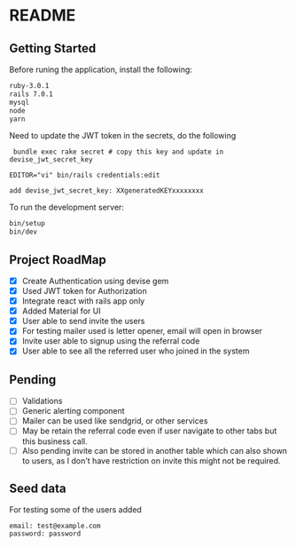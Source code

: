 # README

## Getting Started

Before runing the application, install the following:

```bash
ruby-3.0.1
rails 7.0.1
mysql
node
yarn
```

Need to update the JWT token in the secrets, do the following
```
 bundle exec rake secret # copy this key and update in devise_jwt_secret_key

EDITOR="vi" bin/rails credentials:edit

add devise_jwt_secret_key: XXgeneratedKEYxxxxxxxx

```
To run the development server:

```bash
bin/setup
bin/dev
```

## Project RoadMap

* [x] Create Authentication using devise gem
* [x] Used JWT token for Authorization
* [x] Integrate react with rails app only
* [x] Added Material for UI
* [x] User able to send invite the users
* [x] For testing mailer used is letter opener, email will open in browser
* [x] Invite user able to signup using the referral code
* [x] User able to see all the referred user who joined in the system

## Pending
* [ ] Validations
* [ ] Generic alerting component
* [ ] Mailer can be used like sendgrid, or other services
* [ ] May be retain the referral code even if user navigate to other tabs but this business call.
* [ ] Also pending invite can be stored in another table which can also shown to users, as I don't have restriction on invite this might not be required.

## Seed data
For testing some of the users added

```
email: test@example.com
password: password

```